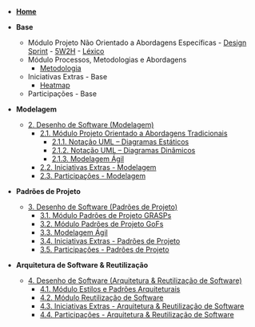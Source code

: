 <!-- docs/_sidebar.md -->

- [**Home**](/)

<!-- - [Diretrizes](/Diretrizes/Diretrizes.md) -->

- **Base**
    -  Módulo Projeto Não Orientado a Abordagens Específicas
      - [Design Sprint](Base/AbordagemNaoEspecifica/design_sprint.md)
      - [5W2H](Base/AbordagemNaoEspecifica/5w2h.md)
      - [Léxico](Base/AbordagemNaoEspecifica/lexico.md)
    - Módulo Processos, Metodologias e Abordagens
      - [Metodologia](Base/ProcessosMetodologiasAbordagens/escolhas_metodologicas.md)
    - Iniciativas Extras - Base
      - [Heatmap](Base/IniciativasExtras/heatmap.md)
    - Participações - Base

- **Modelagem**
  - [2. Desenho de Software (Modelagem)](/Modelagem/2.Modelagem.md)
    - [2.1. Módulo Projeto Orientado a Abordagens Tradicionais](/Modelagem/2.1.ModelagemTradicional.md)
      - [2.1.1. Notação UML – Diagramas Estáticos](/Modelagem/2.1.1.UMLEstaticos.md)
      - [2.1.2. Notação UML – Diagramas Dinâmicos](/Modelagem/2.1.2.UMLDinamicos.md)
      - [2.1.3. Modelagem Ágil](/Modelagem/2.1.3.Agil.md)
    - [2.2. Iniciativas Extras - Modelagem](/Modelagem/2.2.IniciativasExtras.md)
    - [2.3. Participações - Modelagem](/Modelagem/2.3.ParticipacoesModelagem.md)

- **Padrões de Projeto**
  - [3. Desenho de Software (Padrões de Projeto)](/PadroesDeProjeto/3.PadroesDeProjeto.md)
    - [3.1. Módulo Padrões de Projeto GRASPs](/PadroesDeProjeto/3.1.GRASPs.md)
    - [3.2. Módulo Padrões de Projeto GoFs](/PadroesDeProjeto/3.2.GoFs.md)
    - [3.3. Modelagem Ágil](/PadroesDeProjeto/3.3.PadroesExtra.md)
    - [3.4. Iniciativas Extras - Padrões de Projeto](/PadroesDeProjeto/3.4.IniciativasExtras.md)
    - [3.5. Participações - Padrões de Projeto](/PadroesDeProjeto/3.5.ParticipacoesPadroes.md)

- **Arquitetura de Software & Reutilização**
  - [4. Desenho de Software (Arquitetura & Reutilização de Software)](/ArquiteturaReutilizacao/4.ArquiteturaReutilizacao.md)
    - [4.1. Módulo Estilos e Padrões Arquiteturais](/ArquiteturaReutilizacao/4.1.PadroesArquiteturais.md)
    - [4.2. Módulo Reutilização de Software](/ArquiteturaReutilizacao/4.2.ReutilizacaoDeSoftware.md)
    - [4.3. Iniciativas Extras - Arquitetura & Reutilização de Software](/ArquiteturaReutilizacao/4.3.IniciativasExtras.md)
    - [4.4. Participações - Arquitetura & Reutilização de Software](/ArquiteturaReutilizacao/4.4.ParticipacoesArqReutilizacao.md)

